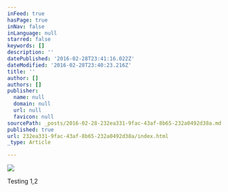 ```yaml
---
inFeed: true
hasPage: true
inNav: false
inLanguage: null
starred: false
keywords: []
description: ''
datePublished: '2016-02-28T23:41:16.022Z'
dateModified: '2016-02-28T23:40:23.216Z'
title: ''
author: []
authors: []
publisher:
  name: null
  domain: null
  url: null
  favicon: null
sourcePath: _posts/2016-02-28-232ea331-9fac-43af-8b65-232a0492d38a.md
published: true
url: 232ea331-9fac-43af-8b65-232a0492d38a/index.html
_type: Article

---
```

![](https://the-grid-user-content.s3-us-west-2.amazonaws.com/ed2207d6-9107-44bf-89c1-e7349b51b466.png)

Testing 1,2